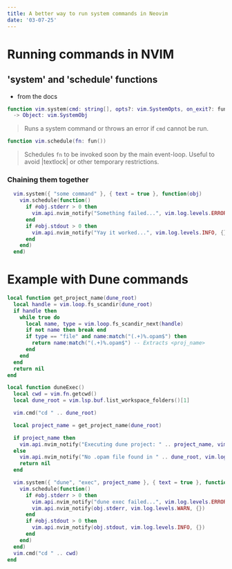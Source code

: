 ```yaml
---
title: A better way to run system commands in Neovim
date: '03-07-25'
---
```


# Running commands in NVIM

## 'system' and 'schedule' functions

- from the docs

```lua
function vim.system(cmd: string[], opts?: vim.SystemOpts, on_exit?: fun(out: vim.SystemCompleted))
  -> Object: vim.SystemObj
```

> Runs a system command or throws an error if `cmd` cannot be run.


```lua
function vim.schedule(fn: fun())
```

> Schedules `fn` to be invoked soon by the main event-loop. Useful to avoid |textlock| or other temporary restrictions.


### Chaining them together

```lua
  vim.system({ "some command" }, { text = true }, function(obj)
    vim.schedule(function()
      if #obj.stderr > 0 then
        vim.api.nvim_notify("Something failed...", vim.log.levels.ERROR, {})
      end
      if #obj.stdout > 0 then
        vim.api.nvim_notify("Yay it worked...", vim.log.levels.INFO, {})
      end
    end)
  end)
```

# Example with Dune commands

```lua
local function get_project_name(dune_root)
  local handle = vim.loop.fs_scandir(dune_root)
  if handle then
    while true do
      local name, type = vim.loop.fs_scandir_next(handle)
      if not name then break end
      if type == "file" and name:match("(.+)%.opam$") then
        return name:match("(.+)%.opam$") -- Extracts <proj_name>
      end
    end
  end
  return nil
end

local function duneExec()
  local cwd = vim.fn.getcwd()
  local dune_root = vim.lsp.buf.list_workspace_folders()[1]

  vim.cmd("cd " .. dune_root)

  local project_name = get_project_name(dune_root)

  if project_name then
    vim.api.nvim_notify("Executing dune project: " .. project_name, vim.log.levels.INFO, {})
  else
    vim.api.nvim_notify("No .opam file found in " .. dune_root, vim.log.levels.WARN, {})
    return nil
  end

  vim.system({ "dune", "exec", project_name }, { text = true }, function(obj)
    vim.schedule(function()
      if #obj.stderr > 0 then
        vim.api.nvim_notify("dune exec failed...", vim.log.levels.ERROR, {})
        vim.api.nvim_notify(obj.stderr, vim.log.levels.WARN, {})
      end
      if #obj.stdout > 0 then
        vim.api.nvim_notify(obj.stdout, vim.log.levels.INFO, {})
      end
    end)
  end)
  vim.cmd("cd " .. cwd)
end
```
